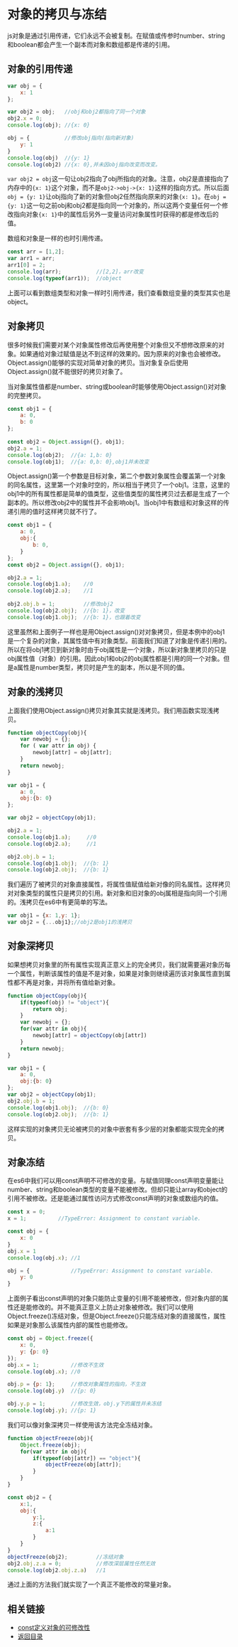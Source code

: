 # 对象的拷贝与冻结
js对象是通过引用传递，它们永远不会被复制。在赋值或传参时number、string和boolean都会产生一个副本而对象和数组都是传递的引用。
## 对象的引用传递
```javascript
var obj = {
    x: 1
};

var obj2 = obj;   //obj和obj2都指向了同一个对象
obj2.x = 0;
console.log(obj); //{x: 0}

obj = {           //修改obj指向(指向新对象)
    y: 1
}
console.log(obj)  //{y: 1}
console.log(obj2) //{x: 0},并未因obj指向改变而改变。
```
`var obj2 = obj`这一句让obj2指向了obj所指向的对象。注意，obj2是直接指向了内存中的`{x: 1}`这个对象，而不是`obj2->obj->{x: 1}`这样的指向方式。所以后面`obj = {y: 1}`让obj指向了新的对象但obj2任然指向原来的对象`{x: 1}`。在`obj = {y: 1}`这一句之前obj和obj2都是指向同一个对象的，所以这两个变量任何一个修改指向对象`{x: 1}`中的属性后另外一变量访问对象属性时获得的都是修改后的值。

数组和对象是一样的也时引用传递。
```javascript
const arr = [1,2];
var arr1 = arr;
arr1[0] = 2;
console.log(arr);           //[2,2]，arr改变
console.log(typeof(arr1));  //object
```
上面可以看到数组类型和对象一样时引用传递，我们查看数组变量的类型其实也是object。

## 对象拷贝
很多时候我们需要对某个对象属性修改后再使用整个对象但又不想修改原来的对象。如果通给对象过赋值是达不到这样的效果的。因为原来的对象也会被修改。Object.assign()能够的实现对简单对象的拷贝。当对象复杂后使用Object.assign()就不能很好的拷贝对象了。

当对象属性值都是number、string或boolean时能够使用Object.assign()对对象的完整拷贝。
```javascript
const obj1 = {
    a: 0,
    b: 0
};
  
const obj2 = Object.assign({}, obj1);
obj2.a = 1;
console.log(obj2);  //{a: 1,b: 0}
console.log(obj1);  //{a: 0,b: 0},obj1并未改变
```
Object.assign()第一个参数是目标对象，第二个参数对象属性会覆盖第一个对象的同名属性，这里第一个对象时空的，所以相当于拷贝了一个obj1。注意，这里的obj1中的所有属性都是简单的值类型，这些值类型的属性拷贝过去都是生成了一个副本的。所以修改obj2中的属性并不会影响obj1。当obj1中有数组和对象这样的传递引用的值时这样拷贝就不行了。
```javascript
const obj1 = {
    a: 0,
    obj:{
        b: 0,
    }
};
const obj2 = Object.assign({}, obj1);

obj2.a = 1;
console.log(obj1.a);    //0
console.log(obj2.a);    //1
  
obj2.obj.b = 1;         //修改obj2
console.log(obj2.obj);  //{b: 1}，改变
console.log(obj1.obj);  //{b: 1}，也跟着改变
```
这里虽然和上面例子一样也是用Object.assign()对对象拷贝，但是本例中的obj1是一个复杂的对象，其属性值中有对象类型。前面我们知道了对象是传递引用的。所以在将obj1拷贝到新对象时由于obj属性是一个对象，所以新对象里拷贝的只是obj属性值（对象）的引用。因此obj1和obj2的obj属性都是引用的同一个对象。但是a属性是number类型，拷贝时是产生的副本，所以是不同的值。

## 对象的浅拷贝
上面我们使用Object.assign()拷贝对象其实就是浅拷贝。我们用函数实现浅拷贝。
```javascript
function objectCopy(obj){
    var newobj = {};
    for ( var attr in obj) {
        newobj[attr] = obj[attr];
    }
    return newobj;
}

var obj1 = {
    a: 0,
    obj:{b: 0}
};

var obj2 = objectCopy(obj1);

obj2.a = 1;
console.log(obj1.a);     //0
console.log(obj2.a);     //1

obj2.obj.b = 1;
console.log(obj1.obj);  //{b: 1}
console.log(obj2.obj);  //{b: 1}
```
我们遍历了被拷贝的对象直接属性，将属性值赋值给新对像的同名属性。这样拷贝对对象类型的属性只是拷贝的引用。新对象和旧对象的obj属相是指向同一个引用的。浅拷贝在es6中有更简单的写法。
```javascript
var obj1 = {x: 1,y: 1};
var obj2 = {...obj1};//obj2是obj1的浅拷贝
```
## 对象深拷贝
如果想拷贝对象里的所有属性实现真正意义上的完全拷贝，我们就需要遍对象历每一个属性，判断该属性的值是不是对象，如果是对象则继续遍历该对象属性直到属性都不再是对象，并将所有值给新对象。
```javascript
function objectCopy(obj){
    if(typeof(obj) != "object"){
        return obj;
    }
    var newobj = {};
    for(var attr in obj){
        newobj[attr] = objectCopy(obj[attr])
    }
    return newobj;
}

var obj1 = {
    a: 0,
    obj:{b: 0}
};
var obj2 = objectCopy(obj1);
obj2.obj.b = 1;
console.log(obj1.obj);  //{b: 0}
console.log(obj2.obj);  //{b: 1}
```
这样实现的对象拷贝无论被拷贝的对象中嵌套有多少层的对象都能实现完全的拷贝。

## 对象冻结
在es6中我们可以用const声明不可修改的变量。与赋值同理const声明变量能让number、string和boolean类型的变量不能被修改。但却只能让array和object的引用不被修改。还是能通过属性访问方式修改const声明的对象或数组内的值。
```javascript
const x = 0;
x = 1;          //TypeError: Assignment to constant variable.
```
```javascript
const obj = {
    x: 0
}
obj.x = 1
console.log(obj.x); //1

obj = {             //TypeError: Assignment to constant variable.
    y: 0
}
```
上面例子看出const声明的对象只能防止变量的引用不能被修改，但对象内部的属性还是能修改的。并不能真正意义上防止对象被修改。我们可以使用Object.freeze()冻结对象，但是Object.freeze()只能冻结对象的直接属性，属性如果是对象那么该属性内部的属性也能修改。
```javascript
const obj = Object.freeze({
    x: 0,
    y: {p: 0}
});
obj.x = 1;          //修改不生效
console.log(obj.x); //0

obj.p = {p: 1};     //修改对象属性的指向，不生效
console.log(obj.y)  //{p: 0}

obj.y.p = 1;        //修改生效，obj.y下的属性并未冻结
console.log(obj.y); //{p: 1}
```
我们可以像对象深拷贝一样使用该方法完全冻结对象。
```javascript
function objectFreeze(obj){
    Object.freeze(obj);
    for(var attr in obj){
        if(typeof(obj[attr]) == "object"){
            objectFreeze(obj[attr]);
        }
    }
}

const obj2 = {
    x:1,
    obj:{
        y:1,
        z:{
            a:1
        }
    }
}
objectFreeze(obj2);         //冻结对象
obj2.obj.z.a = 0;           //修改深层属性任然无效
console.log(obj2.obj.z.a)   //1
```
通过上面的方法我们就实现了一个真正不能修改的常量对象。

## 相关链接
* [const定义对象的可修改性](/es6/const.md)
* [返回目录](/README.md)
